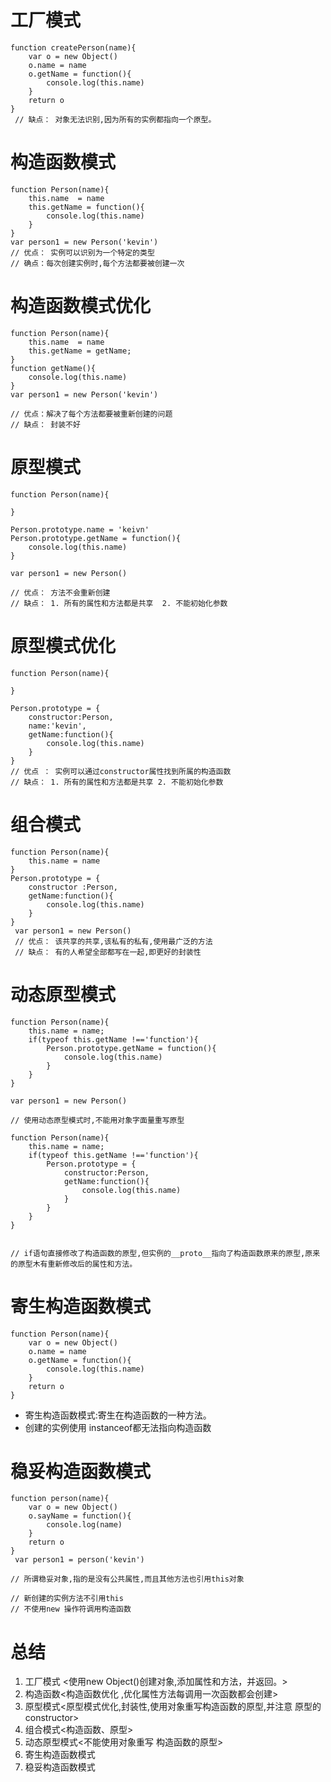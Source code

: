 # 工厂模式
```
function createPerson(name){
    var o = new Object()
    o.name = name
    o.getName = function(){
        console.log(this.name)
    }
    return o
}
 // 缺点： 对象无法识别,因为所有的实例都指向一个原型。
```
# 构造函数模式
```
function Person(name){
    this.name  = name
    this.getName = function(){
        console.log(this.name)
    }
}
var person1 = new Person('kevin')
// 优点： 实例可以识别为一个特定的类型
// 确点：每次创建实例时,每个方法都要被创建一次

```
# 构造函数模式优化
```
function Person(name){
    this.name  = name
    this.getName = getName;
}
function getName(){
    console.log(this.name)
}
var person1 = new Person('kevin')

// 优点：解决了每个方法都要被重新创建的问题
// 缺点： 封装不好

```
# 原型模式
```
function Person(name){

}

Person.prototype.name = 'keivn'
Person.prototype.getName = function(){
    console.log(this.name)
}

var person1 = new Person()

// 优点： 方法不会重新创建
// 缺点： 1. 所有的属性和方法都是共享  2. 不能初始化参数
```
# 原型模式优化
```
function Person(name){

}

Person.prototype = {
    constructor:Person,
    name:'kevin',
    getName:function(){
        console.log(this.name)
    }
}
// 优点 ： 实例可以通过constructor属性找到所属的构造函数
// 缺点： 1. 所有的属性和方法都是共享 2. 不能初始化参数
```
# 组合模式
```
function Person(name){
    this.name = name
}
Person.prototype = {
    constructor :Person,
    getName:function(){
        console.log(this.name)
    }
}
 var person1 = new Person()
 // 优点： 该共享的共享,该私有的私有,使用最广泛的方法
 // 缺点： 有的人希望全部都写在一起,即更好的封装性
```
# 动态原型模式
```
function Person(name){
    this.name = name;
    if(typeof this.getName !=='function'){
        Person.prototype.getName = function(){
            console.log(this.name)
        }
    }
}

var person1 = new Person()

// 使用动态原型模式时,不能用对象字面量重写原型

function Person(name){
    this.name = name;
    if(typeof this.getName !=='function'){
        Person.prototype = {
            constructor:Person,
            getName:function(){
                console.log(this.name)
            }
        }
    }
}


// if语句直接修改了构造函数的原型,但实例的__proto__指向了构造函数原来的原型,原来的原型木有重新修改后的属性和方法。
```
# 寄生构造函数模式
```
function Person(name){
    var o = new Object()
    o.name = name
    o.getName = function(){
        console.log(this.name)
    }
    return o
}

```
* 寄生构造函数模式:寄生在构造函数的一种方法。
* 创建的实例使用 instanceof都无法指向构造函数
# 稳妥构造函数模式
```
function person(name){
    var o = new Object()
    o.sayName = function(){
        console.log(name)
    }
    return o
}
 var person1 = person('kevin')

// 所谓稳妥对象,指的是没有公共属性,而且其他方法也引用this对象

// 新创建的实例方法不引用this
// 不使用new 操作符调用构造函数
```
# 总结
1. 工厂模式 <使用new Object()创建对象,添加属性和方法，并返回。>
2. 构造函数<构造函数优化 ,优化属性方法每调用一次函数都会创建>
3. 原型模式<原型模式优化,封装性,使用对象重写构造函数的原型,并注意 原型的constructor>
4. 组合模式<构造函数、原型>
5. 动态原型模式<不能使用对象重写 构造函数的原型>
6. 寄生构造函数模式
7. 稳妥构造函数模式